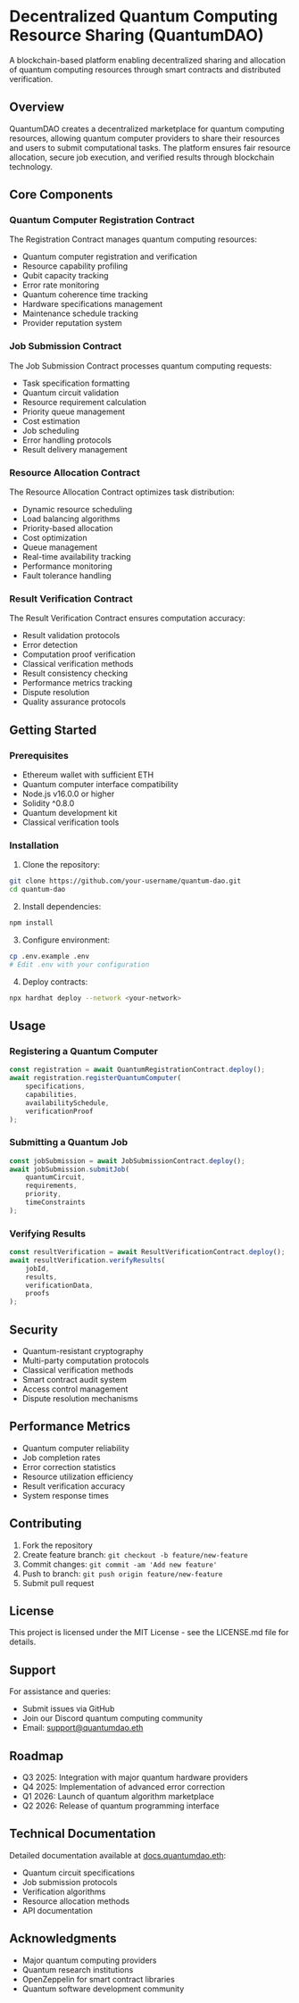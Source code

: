 # Decentralized Quantum Computing Resource Sharing (QuantumDAO)

A blockchain-based platform enabling decentralized sharing and allocation of quantum computing resources through smart contracts and distributed verification.

## Overview

QuantumDAO creates a decentralized marketplace for quantum computing resources, allowing quantum computer providers to share their resources and users to submit computational tasks. The platform ensures fair resource allocation, secure job execution, and verified results through blockchain technology.

## Core Components

### Quantum Computer Registration Contract

The Registration Contract manages quantum computing resources:

- Quantum computer registration and verification
- Resource capability profiling
- Qubit capacity tracking
- Error rate monitoring
- Quantum coherence time tracking
- Hardware specifications management
- Maintenance schedule tracking
- Provider reputation system

### Job Submission Contract

The Job Submission Contract processes quantum computing requests:

- Task specification formatting
- Quantum circuit validation
- Resource requirement calculation
- Priority queue management
- Cost estimation
- Job scheduling
- Error handling protocols
- Result delivery management

### Resource Allocation Contract

The Resource Allocation Contract optimizes task distribution:

- Dynamic resource scheduling
- Load balancing algorithms
- Priority-based allocation
- Cost optimization
- Queue management
- Real-time availability tracking
- Performance monitoring
- Fault tolerance handling

### Result Verification Contract

The Result Verification Contract ensures computation accuracy:

- Result validation protocols
- Error detection
- Computation proof verification
- Classical verification methods
- Result consistency checking
- Performance metrics tracking
- Dispute resolution
- Quality assurance protocols

## Getting Started

### Prerequisites

- Ethereum wallet with sufficient ETH
- Quantum computer interface compatibility
- Node.js v16.0.0 or higher
- Solidity ^0.8.0
- Quantum development kit
- Classical verification tools

### Installation

1. Clone the repository:
```bash
git clone https://github.com/your-username/quantum-dao.git
cd quantum-dao
```

2. Install dependencies:
```bash
npm install
```

3. Configure environment:
```bash
cp .env.example .env
# Edit .env with your configuration
```

4. Deploy contracts:
```bash
npx hardhat deploy --network <your-network>
```

## Usage

### Registering a Quantum Computer

```javascript
const registration = await QuantumRegistrationContract.deploy();
await registration.registerQuantumComputer(
    specifications,
    capabilities,
    availabilitySchedule,
    verificationProof
);
```

### Submitting a Quantum Job

```javascript
const jobSubmission = await JobSubmissionContract.deploy();
await jobSubmission.submitJob(
    quantumCircuit,
    requirements,
    priority,
    timeConstraints
);
```

### Verifying Results

```javascript
const resultVerification = await ResultVerificationContract.deploy();
await resultVerification.verifyResults(
    jobId,
    results,
    verificationData,
    proofs
);
```

## Security

- Quantum-resistant cryptography
- Multi-party computation protocols
- Classical verification methods
- Smart contract audit system
- Access control management
- Dispute resolution mechanisms

## Performance Metrics

- Quantum computer reliability
- Job completion rates
- Error correction statistics
- Resource utilization efficiency
- Result verification accuracy
- System response times

## Contributing

1. Fork the repository
2. Create feature branch: `git checkout -b feature/new-feature`
3. Commit changes: `git commit -am 'Add new feature'`
4. Push to branch: `git push origin feature/new-feature`
5. Submit pull request

## License

This project is licensed under the MIT License - see the LICENSE.md file for details.

## Support

For assistance and queries:
- Submit issues via GitHub
- Join our Discord quantum computing community
- Email: support@quantumdao.eth

## Roadmap

- Q3 2025: Integration with major quantum hardware providers
- Q4 2025: Implementation of advanced error correction
- Q1 2026: Launch of quantum algorithm marketplace
- Q2 2026: Release of quantum programming interface

## Technical Documentation

Detailed documentation available at [docs.quantumdao.eth](https://docs.quantumdao.eth):
- Quantum circuit specifications
- Job submission protocols
- Verification algorithms
- Resource allocation methods
- API documentation

## Acknowledgments

- Major quantum computing providers
- Quantum research institutions
- OpenZeppelin for smart contract libraries
- Quantum software development community
